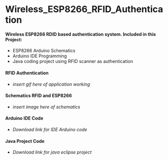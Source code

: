 # Wireless_ESP8266_RFID_Authentication

#### Wireless ESP8266 RDID based authentication system. Included in this Project:


* ESP8266 Arduino Schematics
* Arduino IDE Programming
* Java coding project using RFID scanner as authentication

#### RFID Authentication  
- *insert gif here of application working*

#### Schematics RFID and ESP8266
- *insert image here of schematics*

#### Arduino IDE Code
- *Download link for IDE Arduino code*

#### Java Project Code
- *Download link for java eclipse project*
